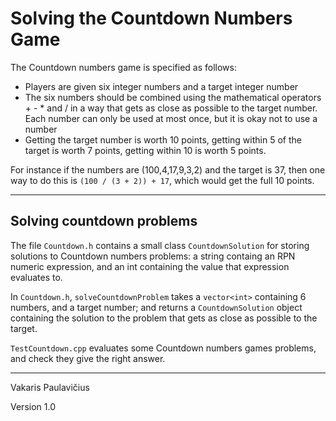 # Solving the Countdown Numbers Game

The Countdown numbers game is specified as follows:

- Players are given six integer numbers and a target integer number
- The six numbers should be combined using the mathematical operators + - * and / in a way that gets as close as possible to the target number.  Each number can only be used at most once, but it is okay not to use a number
- Getting the target number is worth 10 points, getting within 5 of the target is worth 7 points, getting within 10 is worth 5 points.

For instance if the numbers are (100,4,17,9,3,2) and the target is 37, then one way to do this is `(100 / (3 + 2)) + 17`, which would get the full 10 points.

***

## Solving countdown problems

The file `Countdown.h` contains a small class `CountdownSolution` for storing solutions to Countdown numbers problems: a string containg an RPN numeric expression, and an int containing the value that expression evaluates to.

In `Countdown.h`, `solveCountdownProblem` takes a `vector<int>` containing 6 numbers, and a target number; and returns a `CountdownSolution` object containing the solution to the problem that gets as close as possible to the target.

`TestCountdown.cpp` evaluates some Countdown numbers games problems, and check they give the right answer.

***

Vakaris Paulavičius

Version 1.0

